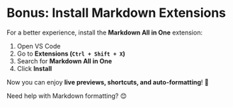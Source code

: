 # **Bonus: Install Markdown Extensions**

For a better experience, install the **Markdown All in One** extension:

1. Open VS Code
2. Go to **Extensions (`Ctrl + Shift + X`)**
3. Search for **Markdown All in One**
4. Click **Install**

Now you can enjoy **live previews, shortcuts, and auto-formatting**! 🚀

Need help with Markdown formatting? 😊
